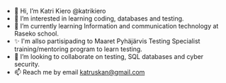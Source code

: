 - 👋 Hi, I’m Katri Kiero @katrikiero
- 👀 I’m interested in learning coding, databases and testing.
- 🌱 I’m currently learning Information and communication technology at Raseko school.
- ✨ I'm allso partisipading to Maaret Pyhäjärvis Testing Specialist training/mentoring program to learn testing. 
- 💞️ I’m looking to collaborate on testing, SQL databases and cyber security.
- 📫 Reach me by email katruskan@gmail.com

<!---
katrikiero/katrikiero is a ✨ special ✨ repository because its `README.md` (this file) appears on your GitHub profile.
You can click the Preview link to take a look at your changes.
--->
